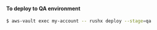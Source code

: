 #### To deploy to QA environment

```bash
$ aws-vault exec my-account -- rushx deploy --stage=qa
```
